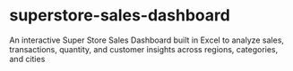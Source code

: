 # superstore-sales-dashboard
An interactive Super Store Sales Dashboard built in Excel to analyze sales, transactions, quantity, and customer insights across regions, categories, and cities
